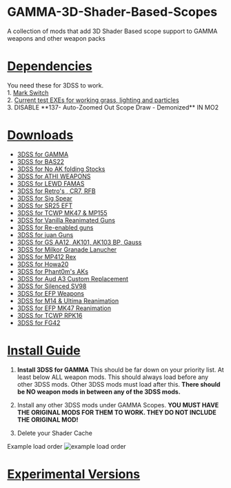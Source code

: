 # GAMMA-3D-Shader-Based-Scopes
A collection of mods that add 3D Shader Based scope support to GAMMA weapons and other weapon packs

<h1><u> Dependencies </u></h1>
You need these for 3DSS to work.
<br>1. <a href="https://drive.google.com/file/d/19tHFE6SD6_5X1XCRTlLXL08MrbXfzWf3/view?usp=drive_link">Mark Switch</a>
<br>2. <a href="https://github.com/Redotix/xray-monolith/releases">Current test EXEs for working grass, lighting and particles</a>
<br>3. DISABLE **137- Auto-Zoomed Out Scope Draw - Demonized** IN MO2

<h1><u> Downloads </u></h1>

<ul>
  <li><a href="https://github.com/Redotix/3DSS-for-GAMMA/releases">3DSS for GAMMA</a></li>
  <li><a href="url">3DSS for BAS22</a></li>
  <li><a href="url">3DSS for No AK folding Stocks</a></li>
  <li><a href="url">3DSS for ATHI WEAPONS</a></li>
  <li><a href="url">3DSS for LEWD FAMAS</a></li>
  <li><a href="url">3DSS for Retro's , CR7, RFB</a></li>
  <li><a href="url">3DSS for Sig Spear</a></li>
  <li><a href="url">3DSS for SR25 EFT</a></li>
  <li><a href="url">3DSS for TCWP MK47 & MP155</a></li>
  <li><a href="url">3DSS for Vanilla Reanimated Guns</a></li>
  <li><a href="url">3DSS for Re-enabled guns</a></li>
  <li><a href="url">3DSS for juan Guns</a></li>
  <li><a href="url">3DSS for GS AA12, AK101, AK103 BP, Gauss</a></li>
  <li><a href="url">3DSS for Milkor Granade Lanucher</a></li>
  <li><a href="url">3DSS for MP412 Rex</a></li>
  <li><a href="url">3DSS for Howa20</a></li>
  <li><a href="url">3DSS for Phant0m's AKs</a></li>
  <li><a href="url">3DSS for Aud A3 Custom Replacement</a></li>
  <li><a href="url">3DSS for Silenced SV98</a></li>
  <li><a href="url">3DSS for EFP Weapons</a></li>
  <li><a href="url">3DSS for M14 & Ultima Reanimation</a></li>
  <li><a href="url">3DSS for EFP MK47 Reanimation</a></li>
  <li><a href="url">3DSS for TCWP RPK16</a></li>
  <li><a href="url">3DSS for FG42</a></li>
</ul>

<h1><u> Install Guide </u></h1>

1. <b>Install 3DSS for GAMMA</b> This should be far down on your priority list. At least below ALL weapon mods. This should always load before any other 3DSS mods. Other 3DSS mods must load after this. <b>There should be NO weapon mods in between any of the 3DSS mods.</b>

2. Install any other 3DSS mods under GAMMA Scopes. <b>YOU MUST HAVE THE ORIGINAL MODS FOR THEM TO WORK. THEY DO NOT INCLUDE THE ORIGINAL MOD!</b>

3. Delete your Shader Cache

Example load order
<img src="https://media.discordapp.net/attachments/1219433143069708299/1246981623577051237/image.png?ex=66814d62&is=667ffbe2&hm=b9949931935d2835150d2e193d8fc41e395f81e85d3aa373c02d9dea4229c5b4&=&format=webp&quality=lossless" alt="example load order">

<h1><u> Experimental Versions </u></h1>

